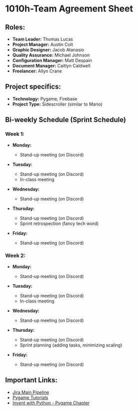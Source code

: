 # 1010h-Team Agreement Sheet

## Roles:
- **Team Leader:** Thomas Lucas
- **Project Manager:** Austin Colt
- **Graphic Designer:** Jacob Atanasio
- **Quality Assurance:** Michael Johnson
- **Configuration Manager:** Matt Despain
- **Document Manager:** Caitlyn Caldwell
- **Freelancer:** Allyn Crane

## Project specifics:
- **Technology:** Pygame, Firebase
- **Project Type:** Sidescroller (similar to Mario)

## Bi-weekly Schedule (Sprint Schedule)

### Week 1:
- **Monday:**
  - Stand-up meeting (on Discord)

- **Tuesday:**
  - Stand-up meeting (on Discord)
  - In-class meeting

- **Wednesday:**
  - Stand-up meeting (on Discord)

- **Thursday:**
  - Stand-up meeting (on Discord)
  - Sprint retrospection (fancy tech word)

- **Friday:**
  - Stand-up meeting (on Discord)

### Week 2:
- **Monday:**
  - Stand-up meeting (on Discord)

- **Tuesday:**
  - Stand-up meeting (on Discord)
  - In-class meeting

- **Wednesday:**
  - Stand-up meeting (on Discord)

- **Thursday:**
  - Stand-up meeting (on Discord)
  - Sprint planning (adding tasks, minimizing scaling)

- **Friday:**
  - Stand-up meeting (on Discord)

## Important Links:
- [Jira Main Pipeline](https://byui-cse310.atlassian.net/jira/software/projects/PYGM/boards/1)
- [Pygame Tutorials](https://www.pygame.org/wiki/tutorials)
- [Invent with Python - Pygame Chapter](https://inventwithpython.com/pygame/chapter2.html)
